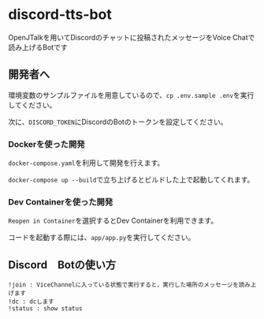# discord-tts-bot

OpenJTalkを用いてDiscordのチャットに投稿されたメッセージをVoice Chatで読み上げるBotです

## 開発者へ

環境変数のサンプルファイルを用意しているので、`cp .env.sample .env`を実行してください。

次に、`DISCORD_TOKEN`にDiscordのBotのトークンを設定してください。

### Dockerを使った開発

`docker-compose.yaml`を利用して開発を行えます。

`docker-compose up --build`で立ち上げるとビルドした上で起動してくれます。

### Dev Containerを使った開発

`Reopen in Container`を選択するとDev Containerを利用できます。

コードを起動する際には、`app/app.py`を実行してください。

## Discord　Botの使い方
```
!join : ViceChannelに入っている状態で実行すると，実行した場所のメッセージを読み上げます
!dc : dcします
!status : show status
```